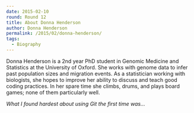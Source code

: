 ```yaml
---
date: 2015-02-10
round: Round 12
title: About Donna Henderson
author: Donna Henderson
permalink: /2015/02/donna-henderson/
tags:
  - Biography
---
```

Donna Henderson is a 2nd year PhD student in Genomic Medicine and Statistics 
at the University of Oxford. She works with genome data to infer past population 
sizes and migration events. As a statistician working with biologists, she hopes 
to improve her ability to discuss and teach good coding practices. In her spare 
time she climbs, drums, and plays board games; none of them particularly well.

*What I found hardest about using Git the first time was...*
